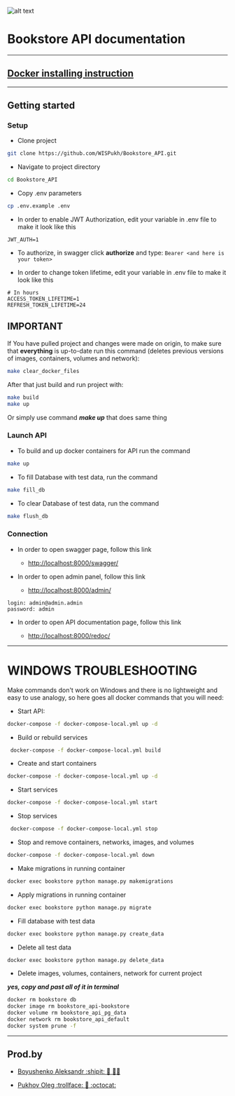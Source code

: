 ![alt text](https://static.tildacdn.com/tild3561-6163-4531-b662-383539366166/WIS_LOGO_white_NEW.svg)

# Bookstore API documentation

---

## [Docker installing instruction](https://docs.docker.com/engine/install/)

---

## Getting started

###  Setup

- Clone project

```bash
git clone https://github.com/WISPukh/Bookstore_API.git
```

- Navigate to project directory

```bash
cd Bookstore_API
```

- Copy .env parameters

```bash
cp .env.example .env
```

- In order to enable JWT Authorization, edit your variable in .env file to make it look like this

```dotenv
JWT_AUTH=1
```
- To authorize, in swagger click **authorize** and type:
```Bearer <and here is your token>```

- In order to change token lifetime, edit your variable in .env file to make it look like this

```dotenv
# In hours
ACCESS_TOKEN_LIFETIME=1
REFRESH_TOKEN_LIFETIME=24
```
## IMPORTANT
If You have pulled project and changes were made on origin, to make sure that **everything** is up-to-date run this command
(deletes previous versions of images, containers, volumes and network):
```bash
make clear_docker_files
```
After that just build and run project with:
```bash
make build
make up
```
Or simply use command **_make up_** that does same thing
### Launch API

- To build and up docker containers for API run the command

```bash
make up
```

- To fill Database with test data, run the command

```bash
make fill_db
```

- To clear Database of test data, run the command

```bash
make flush_db
```

### Connection

- In order to open swagger page, follow this link

    - [http://localhost:8000/swagger/](http://localhost:8000/swagger/)

- In order to open admin panel, follow this link

    - [http://localhost:8000/admin/](http://localhost:8000/admin/)

```text
login: admin@admin.admin
password: admin
```

- In order to open API documentation page, follow this link

     - [http://localhost:8000/redoc/](http://localhost:8000/redoc/)

---
# WINDOWS TROUBLESHOOTING 
Make commands don't work on Windows and there is no lightweight and easy to use analogy,
so here goes all docker commands that you will need:

+ Start API:
```bash
docker-compose -f docker-compose-local.yml up -d
```

+ Build or rebuild services
```bash
 docker-compose -f docker-compose-local.yml build
 ```
+ Create and start containers
```bash
docker-compose -f docker-compose-local.yml up -d
```
+ Start services
```bash 
docker-compose -f docker-compose-local.yml start
```
+ Stop services
```bash
 docker-compose -f docker-compose-local.yml stop
 ```

+ Stop and remove containers, networks, images, and volumes
```bash 
docker-compose -f docker-compose-local.yml down
```

+ Make migrations in running container
```bash
docker exec bookstore python manage.py makemigrations
```

+ Apply migrations in running container
```bash
docker exec bookstore python manage.py migrate
```

+ Fill database with test data
```bash
docker exec bookstore python manage.py create_data
```

+ Delete all test data
```bash
docker exec bookstore python manage.py delete_data
```

+ Delete images, volumes, containers, network for current project

_**yes, copy and past all of it in terminal**_
```bash
docker rm bookstore db
docker image rm bookstore_api-bookstore
docker volume rm bookstore_api_pg_data
docker network rm bookstore_api_default
docker system prune -f
```

---

## Prod.by

+ [Boyushenko Aleksandr :shipit: :call_me_hand: :man_technologist:](https://t.me/SandrSX)

+ [Pukhov Oleg :trollface: :exploding_head: :octocat:](https://t.me/JustFinn363)
